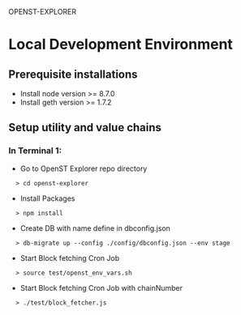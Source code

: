 OPENST-EXPLORER

# Local Development Environment

## Prerequisite installations 

* Install node version >= 8.7.0
* Install geth version >= 1.7.2

## Setup utility and value chains 

### In Terminal 1:

* Go to OpenST Explorer repo directory
```
  > cd openst-explorer 
```

* Install Packages
```
  > npm install
```

* Create DB with name define in dbconfig.json
```
  > db-migrate up --config ./config/dbconfig.json --env stage
```

* Start Block fetching Cron Job
```
  > source test/openst_env_vars.sh
```

* Start Block fetching Cron Job with chainNumber
```
  > ./test/block_fetcher.js
```